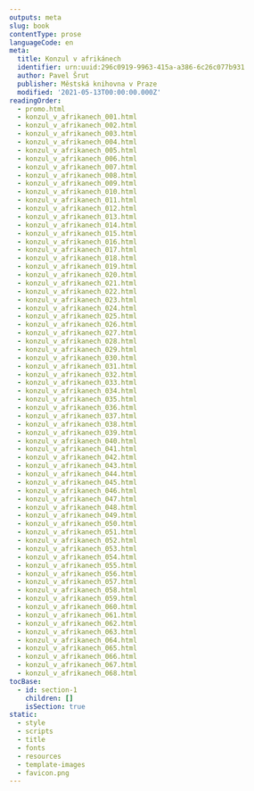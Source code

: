 ```yaml
---
outputs: meta
slug: book
contentType: prose
languageCode: en
meta:
  title: Konzul v afrikánech
  identifier: urn:uuid:296c0919-9963-415a-a386-6c26c077b931
  author: Pavel Šrut
  publisher: Městská knihovna v Praze
  modified: '2021-05-13T00:00:00.000Z'
readingOrder:
  - promo.html
  - konzul_v_afrikanech_001.html
  - konzul_v_afrikanech_002.html
  - konzul_v_afrikanech_003.html
  - konzul_v_afrikanech_004.html
  - konzul_v_afrikanech_005.html
  - konzul_v_afrikanech_006.html
  - konzul_v_afrikanech_007.html
  - konzul_v_afrikanech_008.html
  - konzul_v_afrikanech_009.html
  - konzul_v_afrikanech_010.html
  - konzul_v_afrikanech_011.html
  - konzul_v_afrikanech_012.html
  - konzul_v_afrikanech_013.html
  - konzul_v_afrikanech_014.html
  - konzul_v_afrikanech_015.html
  - konzul_v_afrikanech_016.html
  - konzul_v_afrikanech_017.html
  - konzul_v_afrikanech_018.html
  - konzul_v_afrikanech_019.html
  - konzul_v_afrikanech_020.html
  - konzul_v_afrikanech_021.html
  - konzul_v_afrikanech_022.html
  - konzul_v_afrikanech_023.html
  - konzul_v_afrikanech_024.html
  - konzul_v_afrikanech_025.html
  - konzul_v_afrikanech_026.html
  - konzul_v_afrikanech_027.html
  - konzul_v_afrikanech_028.html
  - konzul_v_afrikanech_029.html
  - konzul_v_afrikanech_030.html
  - konzul_v_afrikanech_031.html
  - konzul_v_afrikanech_032.html
  - konzul_v_afrikanech_033.html
  - konzul_v_afrikanech_034.html
  - konzul_v_afrikanech_035.html
  - konzul_v_afrikanech_036.html
  - konzul_v_afrikanech_037.html
  - konzul_v_afrikanech_038.html
  - konzul_v_afrikanech_039.html
  - konzul_v_afrikanech_040.html
  - konzul_v_afrikanech_041.html
  - konzul_v_afrikanech_042.html
  - konzul_v_afrikanech_043.html
  - konzul_v_afrikanech_044.html
  - konzul_v_afrikanech_045.html
  - konzul_v_afrikanech_046.html
  - konzul_v_afrikanech_047.html
  - konzul_v_afrikanech_048.html
  - konzul_v_afrikanech_049.html
  - konzul_v_afrikanech_050.html
  - konzul_v_afrikanech_051.html
  - konzul_v_afrikanech_052.html
  - konzul_v_afrikanech_053.html
  - konzul_v_afrikanech_054.html
  - konzul_v_afrikanech_055.html
  - konzul_v_afrikanech_056.html
  - konzul_v_afrikanech_057.html
  - konzul_v_afrikanech_058.html
  - konzul_v_afrikanech_059.html
  - konzul_v_afrikanech_060.html
  - konzul_v_afrikanech_061.html
  - konzul_v_afrikanech_062.html
  - konzul_v_afrikanech_063.html
  - konzul_v_afrikanech_064.html
  - konzul_v_afrikanech_065.html
  - konzul_v_afrikanech_066.html
  - konzul_v_afrikanech_067.html
  - konzul_v_afrikanech_068.html
tocBase:
  - id: section-1
    children: []
    isSection: true
static:
  - style
  - scripts
  - title
  - fonts
  - resources
  - template-images
  - favicon.png
---
```

